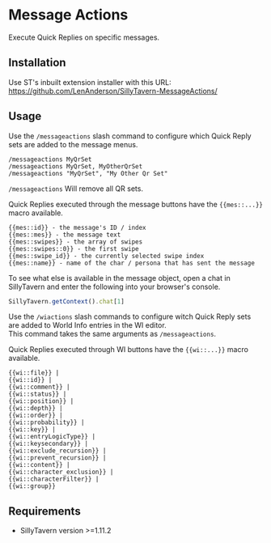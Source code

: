 # Message Actions

Execute Quick Replies on specific messages.






## Installation

Use ST's inbuilt extension installer with this URL:  
https://github.com/LenAnderson/SillyTavern-MessageActions/




## Usage

Use the `/messageactions` slash command to configure which Quick Reply sets are added to the message menus.

```
/messageactions MyQrSet
/messageactions MyQrSet, MyOtherQrSet
/messageactions "MyQrSet", "My Other Qr Set"
```

`/messageactions` Will remove all QR sets.

Quick Replies executed through the message buttons have the `{{mes::...}}` macro available.

```
{{mes::id}} - the message's ID / index
{{mes::mes}} - the message text
{{mes::swipes}} - the array of swipes
{{mes::swipes::0}} - the first swipe
{{mes::swipe_id}} - the currently selected swipe index
{{mes::name}} - name of the char / persona that has sent the message
```

To see what else is available in the message object, open a chat in SillyTavern and enter the following into your browser's console.

```javascript
SillyTavern.getContext().chat[1]
```


Use the `/wiactions` slash commands to configure witch Quick Reply sets are added to World Info entries in the WI editor.  
This command takes the same arguments as `/messageactions`.

Quick Replies executed through WI buttons have the `{{wi::...}}` macro available.

```
{{wi::file}} |
{{wi::id}} |
{{wi::comment}} |
{{wi::status}} |
{{wi::position}} |
{{wi::depth}} |
{{wi::order}} |
{{wi::probability}} |
{{wi::key}} |
{{wi::entryLogicType}} |
{{wi::keysecondary}} |
{{wi::exclude_recursion}} |
{{wi::prevent_recursion}} |
{{wi::content}} |
{{wi::character_exclusion}} |
{{wi::characterFilter}} |
{{wi::group}}
```




## Requirements

- SillyTavern version >=1.11.2
